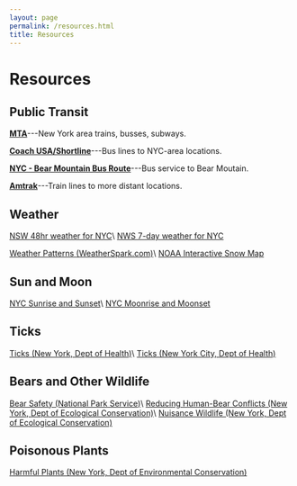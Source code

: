 ```yaml
---
layout: page
permalink: /resources.html
title: Resources
---
```


# Resources

## Public Transit

__[MTA](https://mta.info)__---New York area trains, busses, subways.
  
__[Coach USA/Shortline](https://www.coachusa.com/shortline)__---Bus lines to NYC-area locations.

__[NYC - Bear Mountain Bus Route](https://web.coachusa.com/shortline/booking.asp?action=ProductDetail&TRP=1&productId=1983)__---Bus service to Bear Moutain.

__[Amtrak](https://www.amtrak.com/home.html)__---Train lines to more distant locations.

## Weather

[NSW 48hr weather for NYC](https://forecast.weather.gov/MapClick.php?marine=0&site=OKX&zmx=1&zmy=1&FcstType=graphical&cl=407198739930&CitySubmit=Submit&lat=&lon=)\\
[NWS 7-day weather for NYC](https://forecast.weather.gov/MapClick.php?site=OKX&&FcstType=text&cl=407198739930#.YwvKy1rMKkA)

[Weather Patterns (WeatherSpark.com)](https://weatherspark.com/)\\
[NOAA Interactive Snow Map](http://www.nohrsc.noaa.gov/interactive/html/map.html)

## Sun and Moon
[NYC Sunrise and Sunset](https://www.timeanddate.com/sun/usa/new-york)\\
[NYC Moonrise and Moonset](https://www.timeanddate.com/moon/usa/new-york)

## Ticks

[Ticks (New York, Dept of Health)](https://www.health.ny.gov/environmental/pests/tick.htm)\\
[Ticks (New York City, Dept of Health)](https://www1.nyc.gov/site/doh/health/health-topics/ticks.page)

## Bears and Other Wildlife

[Bear Safety (National Park Service)](https://www.nps.gov/subjects/bears/safety.htm)\\
[Reducing Human-Bear Conflicts (New York, Dept of Ecological Conservation)](https://www.dec.ny.gov/animals/6995.html)\\
[Nuisance Wildlife (New York, Dept of Ecological Conservation)](https://www.dec.ny.gov/animals/7005.html)


## Poisonous Plants

[Harmful Plants (New York, Dept of Environmental Conservation)](https://www.dec.ny.gov/animals/105282.html)


